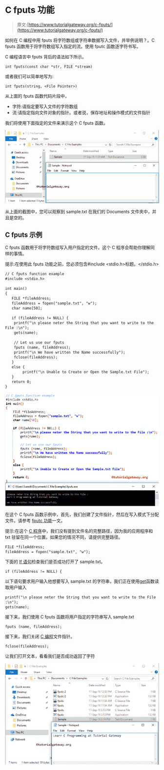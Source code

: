 # C fputs 功能

> 原文:[https://www.tutorialgateway.org/c-fputs/](https://www.tutorialgateway.org/c-fputs/)

如何在 C 编程中用 fputs 将字符数组或字符串数据写入文件，并举例说明？。C fputs 函数用于将字符数组写入指定的流。使用 fputc 函数逐字符书写。

C 编程语言中 fputs 背后的语法如下所示。

```
int fputs(const char *str, FILE *stream)
```

或者我们可以简单地写为:

```
int fputs(string, <File Pointer>)
```

从上面的 fputs 函数代码片段中，

*   字符:请指定要写入文件的字符数组
*   流:请指定指向文件对象的指针。或者说，保存地址和操作模式的文件指针

我们将使用下面指定的文件来演示这个 C fputs 函数。

![C fputs 1](img/1b6b6ecce7a89bab39618d51e0b04c4b.png)

从上面的截图中，您可以观察到 sample.txt 在我们的 Documents 文件夹中，并且是空的。

## C fputs 示例

C fputs 函数用于将字符数组写入用户指定的文件。这个 C 程序会帮助你理解同样的事情。

提示:在使用此 fputs 功能之前，您必须包含#include <stdio.h>标题。</stdio.h>

```
// C fputs function example
#include <stdio.h> 

int main()
{
   FILE *fileAddress;
   fileAddress = fopen("sample.txt", "w");
   char name[50];

   if (fileAddress != NULL) {
	printf("\n please neter the String that you want to write to the File :\n");
	gets(name);

	// Let us use our fputs
	fputs (name, fileAddress);
	printf("\n We have written the Name successfully");
	fclose(fileAddress);		
   }
   else {
     	printf("\n Unable to Create or Open the Sample.txt File");
   }
   return 0;
}
```

![C FPUTS function 1](img/2a40ae8f8e37fc31a46b313b96eec681.png)

在这个 C fputs 函数示例中，首先，我们创建了文件指针，然后在写入模式下分配文件。请参考 [fputc 功能](https://www.tutorialgateway.org/fputc-in-c/)一文。

提示:在这个 [C 程序](https://www.tutorialgateway.org/c-programming-examples/)中，我们没有提到文件名的完整路径，因为我的应用程序和 txt 驻留在同一个位置。如果您的情况不同，请提供完整路径。

```
FILE *fileAddress;
fileAddress = fopen("sample.txt", "w");
```

下面的 [If 语句](https://www.tutorialgateway.org/if-statement-in-c/)检查我们是否成功打开了 sample.txt。

```
if (fileAddress != NULL) {
```

以下语句要求用户输入他想要写入 sample.txt 的字符串，我们正在使用[get](https://www.tutorialgateway.org/gets-in-c-programming/)函数读取用户输入

```
printf("\n please neter the String that you want to write to the File :\n");
gets(name);
```

接下来，我们使用 C fputs 函数将用户指定的字符串写入 sample.txt

```
fputs (name, fileAddress);
```

接下来，我们关闭 [C 编程](https://www.tutorialgateway.org/c-programming/)文件指针。

```
fclose(fileAddress);
```

让我们打开文本，看看我们是否成功返回了字符

![C FPUTS function 2](img/07abd62a2cc7dff241b1178f0c9e06b6.png)
